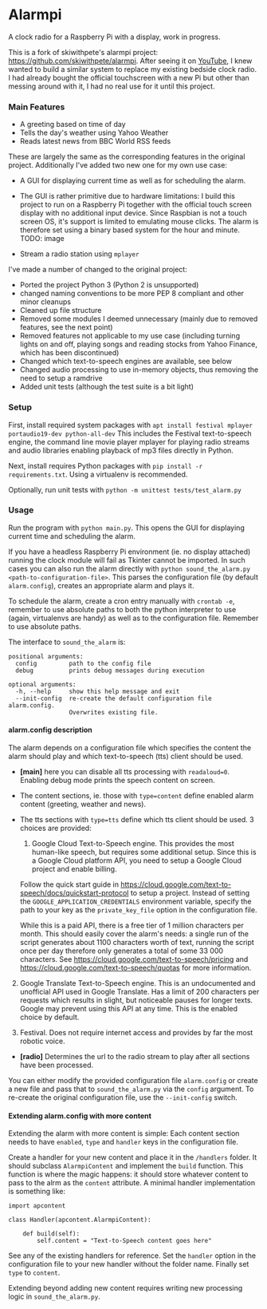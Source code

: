 # Alarmpi

A clock radio for a Raspberry Pi with a display, work in progress.

This is a fork of skiwithpete's alarmpi project: https://github.com/skiwithpete/alarmpi. After seeing it on [YouTube](https://youtu.be/julETnOLkaU), I knew wanted to build a similar system to replace my existing bedside clock radio. I had already bought the official touchscreen with a new Pi but other than messing around with it, I had no real use for it until this project.

### Main Features
 * A greeting based on time of day
 * Tells the day's weather using Yahoo Weather
 * Reads latest news from BBC World RSS feeds

 These are largely the same as the corresponding features in the original project. Additionally I've added two new one for my own use case:
 * A GUI for displaying current time as well as for scheduling the alarm.

  * The GUI is rather primitive due to hardware limitations: I build this project to run on a Raspberry Pi together with the official touch screen display with no additional input device. Since Raspbian is not a touch screen OS, it's support is limited to emulating mouse clicks. The alarm is therefore set using a binary based system for the hour and minute. TODO: image

 * Stream a radio station using `mplayer`


I've made a number of changed to the original project:
 * Ported the project Python 3 (Python 2 is unsupported)
 * changed naming conventions to be more PEP 8 compliant and other minor cleanups
 * Cleaned up file structure
 * Removed some modules I deemed unnecessary (mainly due to removed features, see the next point)
 * Removed features not applicable to my use case (including turning lights on and off, playing songs and reading stocks from Yahoo Finance, which has been discontinued)
 * Changed which text-to-speech engines are available, see below
 * Changed audio processing to use in-memory objects, thus removing the need to setup a ramdrive
 * Added unit tests (although the test suite is a bit light)



### Setup
First, install required system packages with
`apt install festival mplayer portaudio19-dev python-all-dev`
This includes the Festival text-to-speech engine, the command line movie player mplayer for playing radio streams and audio libraries enabling playback of mp3 files directly in Python.

Next, install requires Python packages with `pip install -r requirements.txt`. Using a virtualenv is recommended.

Optionally, run unit tests with `python -m unittest tests/test_alarm.py`


### Usage
Run the program with `python main.py`. This opens the GUI for displaying current time and scheduling the alarm.

If you have a headless Raspberry Pi environment (ie. no display attached) running the clock module will fail as Tkinter cannot be imported. In such cases you can also run the alarm directly with `python sound_the_alarm.py <path-to-configuration-file>`. This parses the configuration file (by default `alarm.config`), creates an appropriate alarm and plays it.

To schedule the alarm, create a cron entry manually with `crontab -e`, remember to use absolute paths to both the python interpreter to use (again, virtualenvs are handy) as well as to the configuration file. Remember to use absolute paths.

The interface to `sound_the_alarm` is:
```
positional arguments:
  config         path to the config file
  debug          prints debug messages during execution

optional arguments:
  -h, --help     show this help message and exit
  --init-config  re-create the default configuration file alarm.config.
                 Overwrites existing file.
```

#### alarm.config description
The alarm depends on a configuration file which specifies the content the alarm should play and which text-to-speech (tts) client should be used.

 * **[main]** here you can disable all tts processing with `readaloud=0`. Enabling debug mode prints the speech content on screen.
 * The content sections, ie. those with `type=content` define enabled alarm content (greeting, weather and news).
 * The tts sections with `type=tts` define which tts client should be used. 3 choices are provided:
   1. Google Cloud Text-to-Speech engine. This provides the most human-like speech, but requires some additional setup. Since this is a Google Cloud platform API, you need to setup a Google Cloud project and enable billing.

    Follow the quick start guide in https://cloud.google.com/text-to-speech/docs/quickstart-protocol to setup a project. Instead of setting the `GOOGLE_APPLICATION_CREDENTIALS` environment variable, specify the path to your key as the `private_key_file` option in the configuration file.

    While this is a paid API, there is a free tier of 1 million characters per month. This should easily cover the alarm's needs: a single run of the script generates about 1100 characters worth of text, running the script once per day therefore only generates a total of some 33 000 characters. See https://cloud.google.com/text-to-speech/pricing and https://cloud.google.com/text-to-speech/quotas for more information.

  2. Google Translate Text-to-Speech engine. This is an undocumented and unofficial API used in Google Translate. Has a limit of 200 characters per requests which results in slight, but noticeable pauses for longer texts. Google may prevent using this API at any time. This is the enabled choice by default.

  3. Festival. Does not require internet access and provides by far the most robotic voice.

 * **[radio]** Determines the url to the radio stream to play after all sections have been processed.

You can either modify the provided configuration file `alarm.config` or create a new file and pass that to `sound_the_alarm.py` via the `config` argument. To re-create the original configuration file, use the `--init-config` switch.


#### Extending alarm.config with more content
Extending the alarm with more content is simple:
Each content section needs to have `enabled`, `type` and `handler` keys in the configuration file.

 Create a handler for your new content and place it in the `/handlers` folder. It should subclass `AlarmpiContent` and implement the `build` function. This function is where the magic happens: it should store whatever content to pass to the alrm as the `content` attribute. A minimal handler implementation is something like:
 ```
 import apcontent

 class Handler(apcontent.AlarmpiContent):

     def build(self):
         self.content = "Text-to-Speech content goes here"
```
See any of the existing handlers for reference. Set the `handler` option in the configuration file to your new handler without the folder name. Finally set `type` to `content`.

Extending beyond adding new content requires writing new processing logic in `sound_the_alarm.py`.
